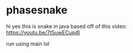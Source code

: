 # phasesnake

hi yes this is snake in java based off of this video: https://youtu.be/7t5uwECup4I

run using main lol
